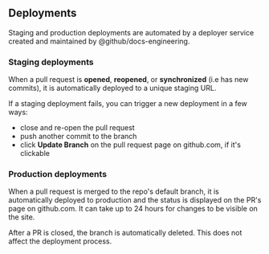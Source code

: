 ## Deployments

Staging and production deployments are automated by a deployer service created and maintained by @github/docs-engineering.

### Staging deployments

When a pull request is **opened**, **reopened**, or **synchronized** (i.e has new commits), it is automatically deployed to a unique staging URL.

If a staging deployment fails, you can trigger a new deployment in a few ways:
  - close and re-open the pull request
  - push another commit to the branch
  - click **Update Branch** on the pull request page on github.com, if it's clickable

### Production deployments

When a pull request is merged to the repo's default branch, it is automatically deployed to production and the status is displayed on the PR's page on github.com. It can take up to 24 hours for changes to be visible on the site.

After a PR is closed, the branch is automatically deleted. This does not affect the deployment process.
